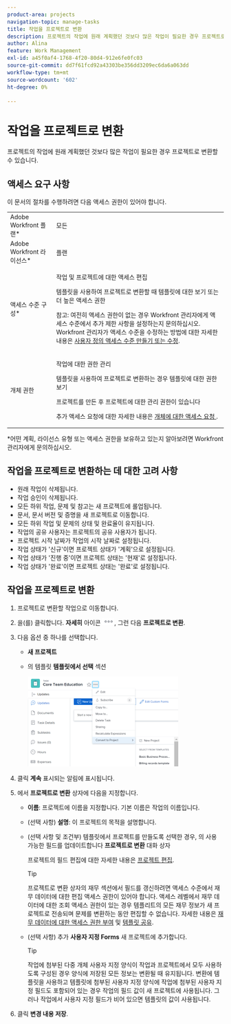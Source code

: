 ```yaml
---
product-area: projects
navigation-topic: manage-tasks
title: 작업을 프로젝트로 변환
description: 프로젝트의 작업에 원래 계획했던 것보다 많은 작업이 필요한 경우 프로젝트로 변환할 수 있습니다.
author: Alina
feature: Work Management
exl-id: a45f0af4-1768-4f20-80d4-912e6fe0fc03
source-git-commit: dd7f61fcd92a43303be356dd3209ec6da6a063dd
workflow-type: tm+mt
source-wordcount: '602'
ht-degree: 0%

---
```


# 작업을 프로젝트로 변환

프로젝트의 작업에 원래 계획했던 것보다 많은 작업이 필요한 경우 프로젝트로 변환할 수 있습니다.

## 액세스 요구 사항

이 문서의 절차를 수행하려면 다음 액세스 권한이 있어야 합니다.

<table style="table-layout:auto"> 
 <col> 
 <col> 
 <tbody> 
  <tr> 
   <td role="rowheader">Adobe Workfront 플랜*</td> 
   <td> <p>모든</p> </td> 
  </tr> 
  <tr> 
   <td role="rowheader">Adobe Workfront 라이선스*</td> 
   <td> <p>플랜 </p> </td> 
  </tr> 
  <tr> 
   <td role="rowheader">액세스 수준 구성*</td> 
   <td> <p>작업 및 프로젝트에 대한 액세스 편집</p> <p>템플릿을 사용하여 프로젝트로 변환할 때 템플릿에 대한 보기 또는 더 높은 액세스 권한</p> <p>참고: 여전히 액세스 권한이 없는 경우 Workfront 관리자에게 액세스 수준에서 추가 제한 사항을 설정하는지 문의하십시오. Workfront 관리자가 액세스 수준을 수정하는 방법에 대한 자세한 내용은 <a href="../../../administration-and-setup/add-users/configure-and-grant-access/create-modify-access-levels.md" class="MCXref xref">사용자 정의 액세스 수준 만들기 또는 수정</a>.</p> </td> 
  </tr> 
  <tr> 
   <td role="rowheader">개체 권한</td> 
   <td> <p>작업에 대한 권한 관리</p> <p>템플릿을 사용하여 프로젝트로 변환하는 경우 템플릿에 대한 권한 보기</p> <p>프로젝트를 만든 후 프로젝트에 대한 관리 권한이 있습니다</p> <p>추가 액세스 요청에 대한 자세한 내용은 <a href="../../../workfront-basics/grant-and-request-access-to-objects/request-access.md" class="MCXref xref">개체에 대한 액세스 요청 </a>.</p> </td> 
  </tr> 
 </tbody> 
</table>

&#42;어떤 계획, 라이선스 유형 또는 액세스 권한을 보유하고 있는지 알아보려면 Workfront 관리자에게 문의하십시오.

## 작업을 프로젝트로 변환하는 데 대한 고려 사항

* 원래 작업이 삭제됩니다.
* 작업 승인이 삭제됩니다.
* 모든 하위 작업, 문제 및 참고는 새 프로젝트에 롤업됩니다.
* 문서, 문서 버전 및 증명을 새 프로젝트로 이동합니다.
* 모든 하위 작업 및 문제의 상태 및 완료율이 유지됩니다.
* 작업의 공유 사용자는 프로젝트의 공유 사용자가 됩니다.
* 프로젝트 시작 날짜가 작업의 시작 날짜로 설정됩니다.
* 작업 상태가 &#39;신규&#39;이면 프로젝트 상태가 &#39;계획&#39;으로 설정됩니다.
* 작업 상태가 &#39;진행 중&#39;이면 프로젝트 상태는 &#39;현재&#39;로 설정됩니다.
* 작업 상태가 &#39;완료&#39;이면 프로젝트 상태는 &#39;완료&#39;로 설정됩니다.

## 작업을 프로젝트로 변환

1. 프로젝트로 변환할 작업으로 이동합니다.
1. 을(를) 클릭합니다. **자세히** 아이콘 ![](assets/more-icon.png), 그런 다음 **프로젝트로 변환**.
1. 다음 옵션 중 하나를 선택합니다.

   * **새 프로젝트**
   * 의 템플릿 **템플릿에서 선택** 섹션

      ![](assets/convert-task-to-project-template-option-dropdown-nwe-350x209.png)

1. 클릭 **계속** 표시되는 알림에 표시됩니다.
1. 에서 **프로젝트로 변환** 상자에 다음을 지정합니다.

   * **이름**: 프로젝트에 이름을 지정합니다. 기본 이름은 작업의 이름입니다.
   * (선택 사항) **설명**: 이 프로젝트의 목적을 설명합니다.
   * (선택 사항 및 조건부) 템플릿에서 프로젝트를 만들도록 선택한 경우, 의 사용 가능한 필드를 업데이트합니다 **프로젝트로 변환** 대화 상자

      프로젝트의 필드 편집에 대한 자세한 내용은 [프로젝트 편집](../../../manage-work/projects/manage-projects/edit-projects.md).

      >[!TIP]
      >
      >프로젝트로 변환 상자의 재무 섹션에서 필드를 갱신하려면 액세스 수준에서 재무 데이터에 대한 편집 액세스 권한이 있어야 합니다. 액세스 레벨에서 재무 데이터에 대한 조회 액세스 권한이 있는 경우 템플리트의 모든 재무 정보가 새 프로젝트로 전송되며 문제를 변환하는 동안 편집할 수 없습니다. 자세한 내용은 [재무 데이터에 대한 액세스 권한 부여](../../../administration-and-setup/add-users/configure-and-grant-access/grant-access-financial.md) 및 [템플릿 공유](../../../workfront-basics/grant-and-request-access-to-objects/share-a-template.md).

   * (선택 사항) 추가 **사용자 지정 Forms** 새 프로젝트에 추가합니다.

      >[!TIP]
      작업에 첨부된 다중 개체 사용자 지정 양식이 작업과 프로젝트에서 모두 사용하도록 구성된 경우 양식에 저장된 모든 정보는 변환될 때 유지됩니다.
      변환에 템플릿을 사용하고 템플릿에 첨부된 사용자 지정 양식에 작업에 첨부된 사용자 지정 필드도 포함되어 있는 경우 작업의 필드 값이 새 프로젝트에 사용됩니다. 그러나 작업에서 사용자 지정 필드가 비어 있으면 템플릿의 값이 사용됩니다.

1. 클릭 **변경 내용 저장**.
